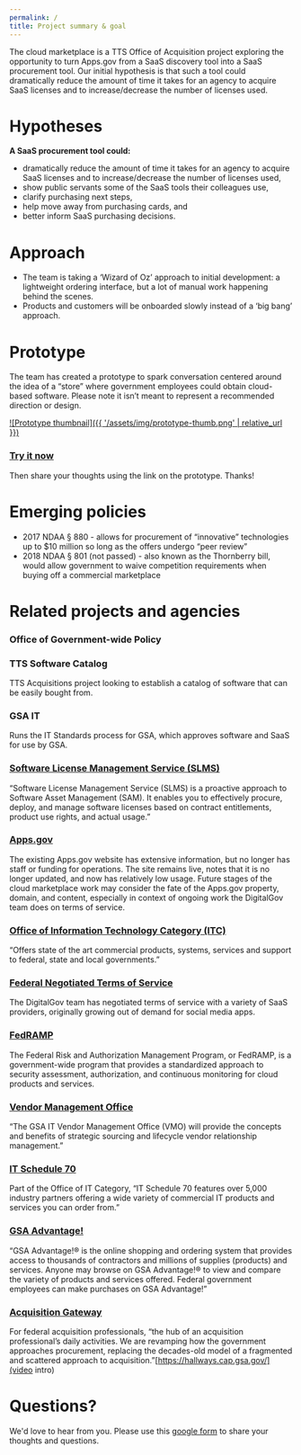```yaml
---
permalink: /
title: Project summary & goal
---
```


The cloud marketplace is a TTS Office of Acquisition project exploring the opportunity to turn Apps.gov from a SaaS discovery tool into a SaaS procurement tool. Our initial hypothesis is that such a tool could dramatically reduce the amount of time it takes for an agency to acquire SaaS licenses and to increase/decrease the number of licenses used.

# Hypotheses
**A SaaS procurement tool could:**
- dramatically reduce the amount of time it takes for an agency to acquire SaaS licenses and to increase/decrease the number of licenses used,
- show public servants some of the SaaS tools their colleagues use,
- clarify purchasing next steps,
- help move away from purchasing cards, and
- better inform SaaS purchasing decisions.

# Approach
- The team is taking a ‘Wizard of Oz’ approach to initial development: a lightweight ordering interface, but a lot of manual work happening behind the scenes.
- Products and customers will be onboarded slowly instead of a ‘big bang’ approach.


# Prototype

The team has created a prototype to spark conversation centered around the idea of a “store” where government employees could obtain cloud-based software. Please note it isn’t meant to represent a recommended direction or design.

[![Prototype thumbnail]({{ '/assets/img/prototype-thumb.png' | relative_url }})](https://gsa.invisionapp.com/share/4RCD8OISB#/241551676_home-Logged-In)

### [Try it now](https://gsa.invisionapp.com/share/4RCD8OISB#/241551676_home-Logged-In)
Then share your thoughts using the link on the prototype. Thanks!

# Emerging policies
- 2017 NDAA § 880 - allows for procurement of “innovative” technologies up to $10 million so long as the offers undergo “peer review”
- 2018 NDAA § 801 (not passed) - also known as the Thornberry bill, would allow government to waive competition requirements when buying off a commercial marketplace


# Related projects and agencies
### Office of Government-wide Policy

### TTS Software Catalog
TTS Acquisitions project looking to establish a catalog of software that can be easily bought from.

### GSA IT
Runs the IT Standards process for GSA, which approves software and SaaS for use by GSA.

### [Software License Management Service (SLMS)](https://www.gsa.gov/portal/content/154742)
“Software License Management Service (SLMS) is a proactive approach to Software Asset Management (SAM). It enables you to effectively procure, deploy, and manage software licenses based on contract entitlements, product use rights, and actual usage.”

### [Apps.gov](https://apps.gov/)
The existing Apps.gov website has extensive information, but no longer has staff or funding for operations. The site remains live, notes that it is no longer updated, and now has relatively low usage. Future stages of the cloud marketplace work may consider the fate of the Apps.gov property, domain, and content, especially in context of ongoing work the DigitalGov team does on terms of service.

### [Office of Information Technology Category (ITC)](https://www.gsa.gov/portal/category/213830)
“Offers state of the art commercial products, systems, services and support to federal, state and local governments.”

### [Federal Negotiated Terms of Service](https://www.digitalgov.gov/resources/federal-compatible-terms-of-service-agreements/)
The DigitalGov team has negotiated terms of service with a variety of SaaS providers, originally growing out of demand for social media apps.

### [FedRAMP](https://www.fedramp.gov/about-us/about/)
The Federal Risk and Authorization Management Program, or FedRAMP, is a government-wide program that provides a standardized approach to security assessment, authorization, and continuous monitoring for cloud products and services.

### [Vendor Management Office](https://www.gsa.gov/portal/content/199059)
“The GSA IT Vendor Management Office (VMO) will provide the concepts and benefits of strategic sourcing and lifecycle vendor relationship management.”

### [IT Schedule 70](https://www.gsa.gov/portal/content/104506)
Part of the Office of IT Category, “IT Schedule 70 features over 5,000 industry partners offering a wide variety of commercial IT products and services you can order from.”

### [GSA Advantage!](https://www.gsaadvantage.gov/)
“GSA Advantage!® is the online shopping and ordering system that provides access to thousands of contractors and millions of supplies (products) and services. Anyone may browse on GSA Advantage!® to view and compare the variety of products and services offered. Federal government employees can make purchases on GSA Advantage!”

### [Acquisition Gateway](https://hallways.cap.gsa.gov/)
For federal acquisition professionals, “the hub of an acquisition professional’s daily activities.  We are revamping how the government approaches procurement, replacing the decades-old model of a fragmented and scattered approach to acquisition.”[https://hallways.cap.gsa.gov/](video intro)

# Questions?
We'd love to hear from you. Please use this [google form](http://docs.google.com/forms/d/e/1FAIpQLSer389kqIkYiYW5Veqcf8urhr_ldLmCEBf-l-fU5O6gYWKRmQ/viewform) to share your thoughts and questions.
